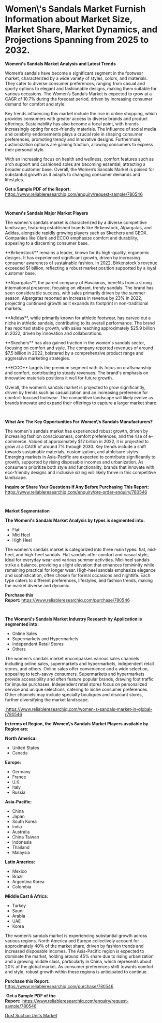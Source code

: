 <p><h1>Women\'s Sandals Market Furnish Information about Market Size, Market Share, Market Dynamics, and Projections Spanning from 2025 to 2032.</h1></p><p><strong>Women\'s Sandals Market Analysis and Latest Trends</strong></p>
<p><p>Women’s sandals have become a significant segment in the footwear market, characterized by a wide variety of styles, colors, and materials. They cater to diverse consumer preferences, ranging from casual and sporty options to elegant and fashionable designs, making them suitable for various occasions. The Women’s Sandals Market is expected to grow at a CAGR of 10.7% during the forecast period, driven by increasing consumer demand for comfort and style.</p><p>Key trends influencing this market include the rise in online shopping, which provides consumers with greater access to diverse brands and product offerings. Sustainability has also become a focal point, with brands increasingly opting for eco-friendly materials. The influence of social media and celebrity endorsements plays a crucial role in shaping consumer preferences, promoting trendy and innovative designs. Furthermore, customization options are gaining traction, allowing consumers to express their personal style.</p><p>With an increasing focus on health and wellness, comfort features such as arch support and cushioned soles are becoming essential, attracting a broader customer base. Overall, the Women’s Sandals Market is poised for substantial growth as it adapts to changing consumer demands and lifestyles.</p></p>
<p><strong>Get a Sample PDF of the Report:&nbsp;</strong> <a href="https://www.reliableresearchiq.com/enquiry/request-sample/780546?utm_campaign=3514&utm_medium=2&utm_source=Github&utm_content=ia&utm_term=26032025&utm_id=womens-sandals">https://www.reliableresearchiq.com/enquiry/request-sample/780546</a></p>
<p>&nbsp;</p>
<p><strong>Women\'s Sandals Major Market Players</strong></p>
<p><p>The women's sandals market is characterized by a diverse competitive landscape, featuring established brands like Birkenstock, Alpargatas, and Adidas, alongside rapidly growing players such as Skechers and GEOX. Companies like Clark and ECCO emphasize comfort and durability, appealing to a discerning consumer base.</p><p>**Birkenstock** remains a leader, known for its high-quality, ergonomic designs. It has experienced significant growth, driven by increasing consumer awareness of sustainable fashion. In 2022, Birkenstock's revenue exceeded $1 billion, reflecting a robust market position supported by a loyal customer base.</p><p>**Alpargatas**, the parent company of Havaianas, benefits from a strong international presence, focusing on vibrant, trendy sandals. The brand has seen considerable success, with sales primarily driven by the summer season. Alpargatas reported an increase in revenue by 23% in 2022, projecting continued growth as it expands its footprint in non-traditional markets.</p><p>**Adidas**, while primarily known for athletic footwear, has carved out a niche in athletic sandals, contributing to its overall performance. The brand has reported stable growth, with sales reaching approximately $25.9 billion in 2022, driven by innovation and collaborations.</p><p>**Skechers** has also gained traction in the women's sandals sector, focusing on comfort and style. The company reported revenues of around $7.5 billion in 2022, bolstered by a comprehensive product range and aggressive marketing strategies.</p><p>**ECCO** targets the premium segment with its focus on craftsmanship and comfort, contributing to steady revenues. The brand's emphasis on innovative materials positions it well for future growth.</p><p>Overall, the women’s sandals market is projected to grow significantly, driven by trends such as casualization and an increasing preference for comfort-focused footwear. The competitive landscape will likely evolve as brands innovate and expand their offerings to capture a larger market share.</p></p>
<p>&nbsp;</p>
<p><strong>What Are The Key Opportunities For Women\'s Sandals Manufacturers?</strong></p>
<p><p>The women's sandals market has experienced robust growth, driven by increasing fashion consciousness, comfort preferences, and the rise of e-commerce. Valued at approximately $12 billion in 2022, it is projected to grow at a CAGR of around 7% through 2030. Key trends include a shift towards sustainable materials, customization, and athleisure styles. Emerging markets in Asia-Pacific are expected to contribute significantly to growth, supported by rising disposable incomes and urbanization. As consumers prioritize both style and functionality, brands that innovate with eco-friendly designs and inclusive sizing will likely thrive in this competitive landscape.</p></p>
<p><strong>Inquire or Share Your Questions If Any Before Purchasing This Report:</strong> <a href="https://www.reliableresearchiq.com/enquiry/pre-order-enquiry/780546?utm_campaign=3514&utm_medium=2&utm_source=Github&utm_content=ia&utm_term=26032025&utm_id=womens-sandals">https://www.reliableresearchiq.com/enquiry/pre-order-enquiry/780546</a></p>
<p>&nbsp;</p>
<p><strong>Market Segmentation</strong></p>
<p><strong>The Women\'s Sandals Market Analysis by types is segmented into:</strong></p>
<p><ul><li>Flat</li><li>Mid Heel</li><li>High Heel</li></ul></p>
<p><p>The women's sandals market is categorized into three main types: flat, mid-heel, and high-heel sandals. Flat sandals offer comfort and casual style, ideal for everyday wear and various summer activities. Mid-heel sandals strike a balance, providing a slight elevation that enhances femininity while remaining practical for longer wear. High-heel sandals emphasize elegance and sophistication, often chosen for formal occasions and nightlife. Each type caters to different preferences, lifestyles, and fashion trends, making the market diverse and dynamic.</p></p>
<p><strong>Purchase this Report:&nbsp;</strong><a href="https://www.reliableresearchiq.com/purchase/780546?utm_campaign=3514&utm_medium=2&utm_source=Github&utm_content=ia&utm_term=26032025&utm_id=womens-sandals">https://www.reliableresearchiq.com/purchase/780546</a></p>
<p>&nbsp;</p>
<p><strong>The Women\'s Sandals Market Industry Research by Application is segmented into:</strong></p>
<p><ul><li>Online Sales</li><li>Supermarkets and Hypermarkets</li><li>Independent Retail Stores</li><li>Others</li></ul></p>
<p><p>The women's sandals market encompasses various sales channels including online sales, supermarkets and hypermarkets, independent retail stores, and others. Online sales offer convenience and a wide selection, appealing to tech-savvy consumers. Supermarkets and hypermarkets provide accessibility and often feature popular brands, drawing foot traffic for impulse purchases. Independent retail stores focus on personalized service and unique selections, catering to niche consumer preferences. Other channels may include specialty boutiques and discount stores, further diversifying the market landscape.</p></p>
<p><a href="https://www.reliableresearchiq.com/women-s-sandals-market-in-global-r780546?utm_campaign=3514&utm_medium=2&utm_source=Github&utm_content=ia&utm_term=26032025&utm_id=womens-sandals">&nbsp;https://www.reliableresearchiq.com/women-s-sandals-market-in-global-r780546</a></p>
<p><strong>In terms of Region, the Women\'s Sandals Market Players available by Region are:</strong></p>
<p>
    <p> <strong> North America: </strong>
        <ul>
            <li>United States</li>
            <li>Canada</li>
        </ul>
        </p> 
    <p> <strong> Europe: </strong>
        <ul>
            <li>Germany</li>
            <li>France</li>
            <li>U.K.</li>
            <li>Italy</li>
            <li>Russia</li>
        </ul>
        </p> 
    <p> <strong> Asia-Pacific: </strong>
        <ul>
            <li>China</li>
            <li>Japan</li>
            <li>South Korea</li>
            <li>India</li>
            <li>Australia</li>
            <li>China Taiwan</li>
            <li>Indonesia</li>
            <li>Thailand</li>
            <li>Malaysia</li>
        </ul>
        </p> 
    <p> <strong> Latin America: </strong>
        <ul>
            <li>Mexico</li>
            <li>Brazil</li>
            <li>Argentina Korea</li>
            <li>Colombia</li>
        </ul>
        </p> 
    <p> <strong> Middle East & Africa: </strong>
        <ul>
            <li>Turkey</li>
            <li>Saudi</li>
            <li>Arabia</li>
            <li>UAE</li>
            <li>Korea</li>
        </ul>
    </p>
    </p>
<p><p>The women’s sandals market is experiencing substantial growth across various regions. North America and Europe collectively account for approximately 40% of the market share, driven by fashion trends and increased disposable incomes. The Asia-Pacific region is expected to dominate the market, holding around 45% share due to rising urbanization and a growing middle class, particularly in China, which represents about 20% of the global market. As consumer preferences shift towards comfort and style, robust growth within these regions is anticipated to continue.</p></p>
<p><strong>Purchase this Report: </strong><a href="https://www.reliableresearchiq.com/purchase/780546?utm_campaign=3514&utm_medium=2&utm_source=Github&utm_content=ia&utm_term=26032025&utm_id=womens-sandals">https://www.reliableresearchiq.com/purchase/780546</a></p>
<p>&nbsp;<strong>Get a Sample PDF of the Report:&nbsp;&nbsp;</strong><a href="https://www.reliableresearchiq.com/enquiry/request-sample/780546?utm_campaign=3514&utm_medium=2&utm_source=Github&utm_content=ia&utm_term=26032025&utm_id=womens-sandals">https://www.reliableresearchiq.com/enquiry/request-sample/780546</a></p>
<p><strong></strong></p>
<p><p><a href="https://github.com/bedelibekwe58/Market-Research-Report-List-1/blob/main/dust-suction-units-market.md?utm_campaign=3514&utm_medium=2&utm_source=Github&utm_content=ia&utm_term=26032025&utm_id=womens-sandals">Dust Suction Units Market</a></p></p>
